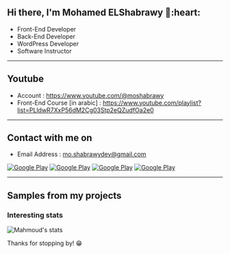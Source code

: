 
<h2> Hi there, I'm Mohamed ELShabrawy 👋:heart: </h2>

- Front-End Developer
- Back-End Developer
- WordPress Developer
- Software Instructor
<!-- - More than 2k student around the world -->
<hr>

<!--
<div align="center">
	<img src="https://s10.gifyu.com/images/ezgif.com-gif-maker1ba4f6e6b425ad6c.gif">
</div>
-->

<h2> Youtube </h2>

- Account : https://www.youtube.com/@moshabrawy
- Front-End Course [in arabic] : https://www.youtube.com/playlist?list=PLldwR7XxP56dM2Cg03Stp2eQZudfOa2e0
<hr>

<h2> Contact with me on </h2>

<!-- <p><a href="https://github.com/thmsgbrt" target="_blank"><img alt="Github2" src="https://img.shields.io/badge/GitHub-%2312100E.svg?&style=for-the-badge&logo=Github&logoColor=white" /></a> -->

<!-- - business email : abdullah@mansouracademy.net -->
- Email Address : mo.shabrawydev@gmail.com

<p><a href="http://Wa.me/201014018375" target="_blank"><img alt="Google Play" src="https://img.shields.io/badge/whatsapp-128C7E.svg?style=for-the-badge&logo=whatsapp&logoColor=white" /></a> <a href="https://www.facebook.com/Mo7amedELShabrawy" target="_blank"><img alt="Google Play" src="https://img.shields.io/badge/Facebook-4267B2.svg?style=for-the-badge&logo=facebook&logoColor=white" /></a> <a href="https://www.linkedin.com/in/moshabrawy" target="_blank"><img alt="Google Play" src="https://img.shields.io/badge/linkedin-0077b5.svg?style=for-the-badge&logo=linkedin&logoColor=white" /></a> <a href="https://www.youtube.com/@moshabrawy" target="_blank"><img alt="Google Play" src="https://img.shields.io/badge/youtube-FF0000.svg?style=for-the-badge&logo=youtube&logoColor=white" /></a><p>

<!--  <a href="https://www.instagram.com/abdullahmanss" target="_blank"><img alt="Google Play" src="https://img.shields.io/badge/instagram-cd486b.svg?style=for-the-badge&logo=instagram&logoColor=white" /></a> -->
<hr>

<h2> Samples from my projects </h2>
<!--
### Jameel
Jameel (Salon at Home and Beauty Services) helps you discover the best beauty professionals near your home who will come at your doorstep to pamper you. Just download our app, pick a beauty service, date, time & location to book. A mobile beauty therapist will arrive at a time and place that suits you ready to deliver your chosen treatment using premium products & equipment. Our team of professional beauty therapists are trade-tested and fully vetted, with years of professional experience, so you can sit back and relax knowing you're in the best hands.
<p><a href="https://play.google.com/store/apps/details?id=jameel.dmcc.client" target="_blank"><img alt="Google Play" src="https://img.shields.io/badge/Get%20it%20on%20google%20play-blue.svg?style=for-the-badge&logo=google-play" /></a> <a href="https://apps.apple.com/us/app/jameel-salon-at-home/id1586524531" target="_blank"><img alt="App Store" src="https://img.shields.io/badge/Get%20it%20on%20app%20store-black.svg?style=for-the-badge&logo=app-store&logoColor=white" /></a><p>

<hr>


### Otlaat
When you are ready to travel, the Otalat App is your best tool  for finding and booking the very best deals on any kind of accommodation, anywhere in the world. Download the app now and enjoy discounts and other exclusive offers

Book in more than 900,000 hotels and apartments at the lowest price in more than 200 countries.
<p><a href="https://play.google.com/store/apps/details?id=hotels.otlaat.com" target="_blank"><img alt="Google Play" src="https://img.shields.io/badge/Get%20it%20on%20google%20play-blue.svg?style=for-the-badge&logo=google-play" /></a> <a href="https://apps.apple.com/us/app/%D8%B9%D8%B7%D9%84%D8%A7%D8%AA/id1579487881" target="_blank"><img alt="App Store" src="https://img.shields.io/badge/Get%20it%20on%20app%20store-black.svg?style=for-the-badge&logo=app-store&logoColor=white" /></a><p>

<hr>
-->

### Interesting stats

![Mahmoud's stats](https://github-readme-stats.vercel.app/api?username=moshabarawy&show_icons=true)

Thanks for stopping by! 😁
